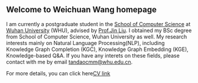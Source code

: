 ## Welcome to Weichuan Wang homepage

I am currently a postgraduate student in the [School of Computer Science](http://cs.whu.edu.cn/) at [Wuhan University](https://www.whu.edu.cn/) (WHU), advised by [Prof.Jin Liu](http://cs.whu.edu.cn/teacherinfo.aspx?id=214). I obtained my BSc degree from School of Computer Science, Wuhan University as well. My research interests mainly on Natural Language Processing(NLP), including Knowledge Graph Completion (KGC), Knowledge Graph Embedding (KGE), Knowledge-based Q&A. If you have any interets on these fields, please contact with me by email tandaocmm@whu.edu.cn.

For more details, you can click here[CV link](CV_wwc.pdf)

